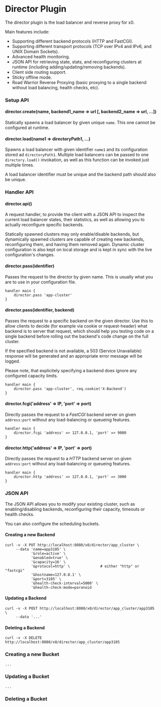 # Director Plugin

The director plugin is the load balancer and reverse proxy for x0.

Main features include:

- Supporting different backend protocols (HTTP and FastCGI).
- Supporting different transport protocols (TCP over IPv4 and IPv6, and UNIX Domain Sockets).
- Advanced health monitoring.
- JSON API for retrieving state, stats, and reconfiguring clusters at runtime (including adding/updating/removing backends).
- Client side routing support.
- Sticky offline mode.
- Road Warrior Reverse Proxying (basic proxying to a single backend without load balancing, health checks, etc).

### Setup API

#### director.create(name, backend1\_name => url [, backend2\_name => url, ...])

Statically spawns a load balancer by given unique `name`. This one cannot be configured at runtime.

#### director.load(name1 => directoryPath1, ...)

Spawns a load balancer with given identifier `name1` and its configuration stored ad `directoryPath1`.
Multiple load balancers can be passed to one `directory.load()` invokation, as well as
this function can be invoked just multiple times.

A load balancer identifier must be unique and the backend path should also be unique.

### Handler API

#### director.api()

A request handler, to provide the client with a JSON API to inspect the current load balancer states, their statistics, as well as allowing you to actually
reconfigure specific backends.

Statically spawned clusters may only enable/disable backends, but dynamically spawned clusters are capable of creating new backends, reconfiguring them, and
having them removed again.  Dynamic cluster configuration is also kept on local storage and is kept in sync with the live configuration's changes.


#### director.pass(identifier)

Passes the request to the director by given name.  This is usually what you are to use in your configuration file.

    handler main {
        director.pass 'app-cluster'
    }

#### director.pass(identifier, backend)

Passes the request to a specific backend on the given director.  Use this to allow clients to decide (for example via cookie or request-header) what backend is
to server that request, which should help you testing code on a single backend before rolling out the backend's code change on the full cluster.

If the specified backend is not available, a 503 (Service Unavailable) response will be generated and an appropriate error message will be logged.

Please note, that explicitely specifying a backend does ignore any configured capacity limits.

    handler main {
        director.pass 'app-cluster', req.cookie('X-Backend')
    }

#### director.fcgi('address' => IP, 'port' => port)

Directly passes the request to a *FastCGI* backend server on given `address:port` without any load-balancing or queueing features.

    handler main {
        director.fcgi 'address' => 127.0.0.1, 'port' => 9000
    }

#### director.http('address' => IP, 'port' => port)

Directly passes the request to a *HTTP* backend server on given `address:port` without any load-balancing or queueing features.

    handler main {
        director.http 'address' => 127.0.0.1, 'port' => 3000
    }

### JSON API

The JSON API allows you to modify your existing cluster, such as enabling/disabling backends,
reconfiguring their capacity, timeouts or health checks.

You can also configure the scheduling buckets.

#### Creating a new Backend

    curl -v -X PUT http://localhost:8080/x0/director/app_cluster \
         --data 'name=app3105' \
                '&role=active' \
                '&enabled=true' \
                '&capacity=16' \
                '&protocol=http' \              # either "http" or "fastcgi"
                '&hostname=127.0.0.1' \
                '&port=3105' \
                '&health-check-interval=5000' \
                '&health-check-mode=paranoid

#### Updating a Backend

    curl -v -X POST http://localhost:8080/x0/director/app_cluster/app3105 \
         --data '...'

#### Deleting a Backend

    curl -v -X DELETE http://localhost:8080/x0/director/app_cluster/app3105

### Creating a new Bucket

    ...

### Updating a Bucket

    ...

### Deleting a Bucket
